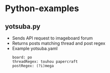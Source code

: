 # Python-examples

## yotsuba.py
- Sends API request to imageboard forum
- Returns posts matching thread and post regex
- Example yotsuba.yaml 
  ```
  board: po
  threadRegex: touhou papercraft
  postRegex: (?i)mega
